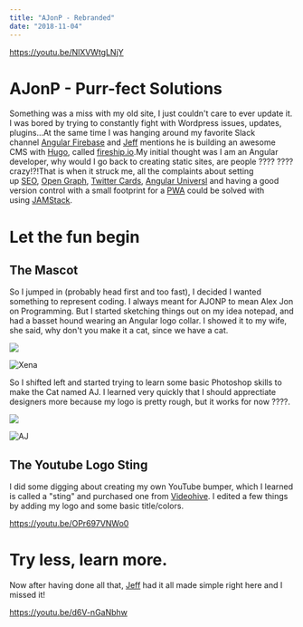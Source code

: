 ```yaml
---
title: "AJonP - Rebranded"
date: "2018-11-04"
---
```


https://youtu.be/NlXVWtgLNjY

# AJonP - Purr-fect Solutions

Something was a miss with my old site, I just couldn't care to ever update it. I was bored by trying to constantly fight with Wordpress issues, updates, plugins...At the same time I was hanging around my favorite Slack channel [Angular Firebase](https://angularfirebase.slack.com/) and [Jeff](https://twitter.com/angularfirebase) mentions he is building an awesome CMS with [Hugo](https://gohugo.io/), called [fireship.io](http://fireship.io/).My initial thought was I am an Angular developer, why would I go back to creating static sites, are people ???? ???? crazy!?!That is when it struck me, all the complaints about setting up [SEO](https://support.google.com/webmasters/answer/7451184?hl=en), [Open Graph](http://ogp.me/), [Twitter Cards](https://developer.twitter.com/en/docs/tweets/optimize-with-cards/overview/abouts-cards.html), [Angular Universl](https://angularfirebase.com/lessons/server-side-rendering-firebase-angular-universal/) and having a good version control with a small footprint for a [PWA](https://developers.google.com/web/progressive-web-apps/) could be solved with using [JAMStack](https://jamstack.org/).

# Let the fun begin

## The Mascot

So I jumped in (probably head first and too fast), I decided I wanted something to represent coding. I always meant for AJONP to mean Alex Jon on Programming. But I started sketching things out on my idea notepad, and had a basset hound wearing an Angular logo collar. I showed it to my wife, she said, why don't you make it a cat, since we have a cat.

![](https://res.cloudinary.com/ajonp/image/upload/v1600704495/codingcat.dev/image_42307ab6.jpeg)

![Xena](https://res.cloudinary.com/ajonp/image/upload/f_auto,q_auto/v1571969350/ajonp-ajonp-com/welcome/xena.png)

So I shifted left and started trying to learn some basic Photoshop skills to make the Cat named AJ. I learned very quickly that I should apprectiate designers more because my logo is pretty rough, but it works for now ????.

![](https://res.cloudinary.com/ajonp/image/upload/v1600704494/codingcat.dev/image.png)

![AJ](https://res.cloudinary.com/ajonp/image/upload/f_auto,q_auto/ajonp-ajonp-com/welcome/ajonp-ajonp-com-logo-round.png)

## The Youtube Logo Sting

I did some digging about creating my own YouTube bumper, which I learned is called a "sting" and purchased one from [Videohive](https://videohive.net/tags/logo%20sting). I edited a few things by adding my logo and some basic title/colors.

https://youtu.be/OPr697VNWo0

# Try less, learn more.

Now after having done all that, [Jeff](https://twitter.com/angularfirebase) had it all made simple right here and I missed it!

https://youtu.be/d6V-nGaNbhw
